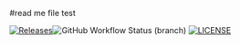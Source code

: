 #read me file
test

[![Releases](https://img.shields.io/github/release/tormad1/sem/all.svg?style=flat-square)](https://github.com/tormad1/sem/releases)![GitHub Workflow Status (branch)](https://img.shields.io/github/actions/workflow/status/tormad1/sem/main.yml?branch=main)
[![LICENSE](https://img.shields.io/github/license/tormad1/sem.svg?style=flat-square)](https://github.com/tormad1/sem/main/LICENSE)